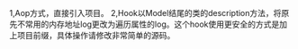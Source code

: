 1,Aop方式，直接引入项目。
2,Hook以Model结尾的类的description方法，将原先不常用的内存地址log更改为遍历属性的log。这个hook使用更安全的方式是加上项目前缀，具体操作请修改非常简单的源码。
